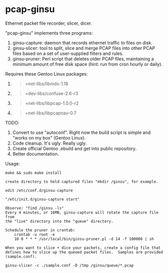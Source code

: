 # pcap-ginsu
Ethernet packet file recorder, slicer, dicer.

"pcap-ginsu" implements three programs:

1. ginsu-capture: daemon that records ethernet traffic to files on disk.
1. ginsu-slicer: tool to split, slice and merge PCAP files into other PCAP files based on a set of user-supplied filters and rules.
1. ginsu-pruner: Perl script that deletes older PCAP files, maintaining a minimum amount of free disk space (hint: run from cron hourly or daily).

Requires these Gentoo Linux packages:

1. >=net-libs/libnids-1.18
1. >=dev-libs/confuse-2.6-r3
1. >=net-libs/libpcap-1.0.0-r2
1. >=net-libs/libpcapnav-0.7

TODO:

1. Convert to use "autoconf".  Right now the build script is simple and	"works on my box" (Gentoo Linux).
1. Code cleanup.  It's ugly.  Really ugly.
1. Create official Gentoo .ebuild and get into public repository.
1. Better documentation.

Usage:

	make && sudo make install

	create directory to hold captured files "mkdir /ginsu", for example.

	edit /etc/conf.d/ginsu-capture

	"/etc/init.d/ginsu-capture start"

	Observe: "find /ginsu -ls"
	Every 4 minutes, or 16MB, ginsu-capture will rotate the capture file from
	the "live" directory into the "queue" directory.

	Schedule the pruner in crontab:
		crontab -u root -e
		10 0 * * * /usr/local/bin/ginsu-pruner.pl -d 14 -f 100000 | sh

	When you want to slice + dice your packets, create a config file that
	defines how to slice up the queued packet files.  Samples are provided
	(sample.conf).

	ginsu-slicer -c ./sample.conf -D /tmp /ginsu/queue/*.pcap
